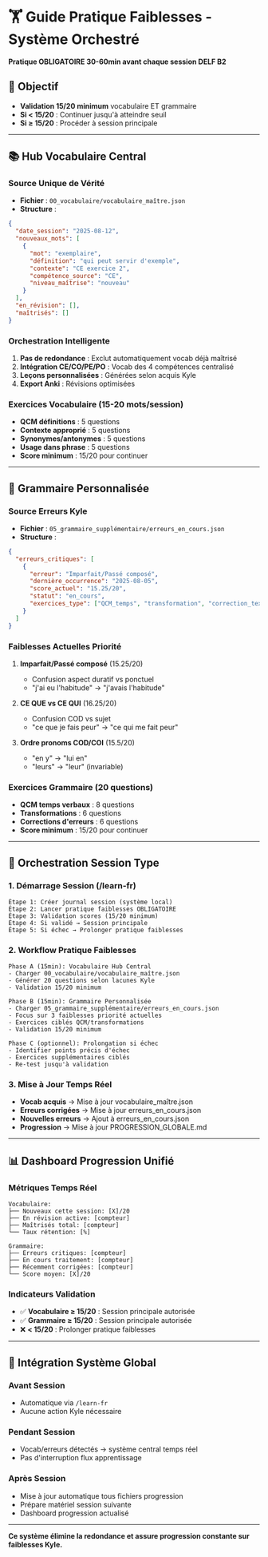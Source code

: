 # 🏋️ Guide Pratique Faiblesses - Système Orchestré

**Pratique OBLIGATOIRE 30-60min avant chaque session DELF B2**

## 🎯 Objectif
- **Validation 15/20 minimum** vocabulaire ET grammaire
- **Si < 15/20** : Continuer jusqu'à atteindre seuil
- **Si ≥ 15/20** : Procéder à session principale

---

## 📚 Hub Vocabulaire Central

### **Source Unique de Vérité**
- **Fichier** : `00_vocabulaire/vocabulaire_maître.json`
- **Structure** :
```json
{
  "date_session": "2025-08-12",
  "nouveaux_mots": [
    {
      "mot": "exemplaire",
      "définition": "qui peut servir d'exemple",
      "contexte": "CE exercice 2",
      "compétence_source": "CE",
      "niveau_maîtrise": "nouveau"
    }
  ],
  "en_révision": [],
  "maîtrisés": []
}
```

### **Orchestration Intelligente**
1. **Pas de redondance** : Exclut automatiquement vocab déjà maîtrisé
2. **Intégration CE/CO/PE/PO** : Vocab des 4 compétences centralisé
3. **Leçons personnalisées** : Générées selon acquis Kyle
4. **Export Anki** : Révisions optimisées

### **Exercices Vocabulaire** (15-20 mots/session)
- **QCM définitions** : 5 questions
- **Contexte approprié** : 5 questions  
- **Synonymes/antonymes** : 5 questions
- **Usage dans phrase** : 5 questions
- **Score minimum** : 15/20 pour continuer

---

## 🔧 Grammaire Personnalisée

### **Source Erreurs Kyle**
- **Fichier** : `05_grammaire_supplémentaire/erreurs_en_cours.json`
- **Structure** :
```json
{
  "erreurs_critiques": [
    {
      "erreur": "Imparfait/Passé composé",
      "dernière_occurrence": "2025-08-05",
      "score_actuel": "15.25/20",
      "statut": "en_cours",
      "exercices_type": ["QCM_temps", "transformation", "correction_texte"]
    }
  ]
}
```

### **Faiblesses Actuelles Priorité**
1. **Imparfait/Passé composé** (15.25/20)
   - Confusion aspect duratif vs ponctuel
   - "j'ai eu l'habitude" → "j'avais l'habitude"

2. **CE QUE vs CE QUI** (16.25/20)  
   - Confusion COD vs sujet
   - "ce que je fais peur" → "ce qui me fait peur"

3. **Ordre pronoms COD/COI** (15.5/20)
   - "en y" → "lui en"
   - "leurs" → "leur" (invariable)

### **Exercices Grammaire** (20 questions)
- **QCM temps verbaux** : 8 questions
- **Transformations** : 6 questions  
- **Corrections d'erreurs** : 6 questions
- **Score minimum** : 15/20 pour continuer

---

## 🎯 Orchestration Session Type

### **1. Démarrage Session (/learn-fr)**
```
Étape 1: Créer journal session (système local)
Étape 2: Lancer pratique faiblesses OBLIGATOIRE
Étape 3: Validation scores (15/20 minimum)
Étape 4: Si validé → Session principale
Étape 5: Si échec → Prolonger pratique faiblesses
```

### **2. Workflow Pratique Faiblesses**
```
Phase A (15min): Vocabulaire Hub Central
- Charger 00_vocabulaire/vocabulaire_maître.json
- Générer 20 questions selon lacunes Kyle
- Validation 15/20 minimum

Phase B (15min): Grammaire Personnalisée  
- Charger 05_grammaire_supplémentaire/erreurs_en_cours.json
- Focus sur 3 faiblesses priorité actuelles
- Exercices ciblés QCM/transformations
- Validation 15/20 minimum

Phase C (optionnel): Prolongation si échec
- Identifier points précis d'échec
- Exercices supplémentaires ciblés
- Re-test jusqu'à validation
```

### **3. Mise à Jour Temps Réel**
- **Vocab acquis** → Mise à jour vocabulaire_maître.json
- **Erreurs corrigées** → Mise à jour erreurs_en_cours.json  
- **Nouvelles erreurs** → Ajout à erreurs_en_cours.json
- **Progression** → Mise à jour PROGRESSION_GLOBALE.md

---

## 📊 Dashboard Progression Unifié

### **Métriques Temps Réel**
```
Vocabulaire:
├── Nouveaux cette session: [X]/20
├── En révision active: [compteur]  
├── Maîtrisés total: [compteur]
└── Taux rétention: [%]

Grammaire:
├── Erreurs critiques: [compteur]
├── En cours traitement: [compteur]
├── Récemment corrigées: [compteur] 
└── Score moyen: [X]/20
```

### **Indicateurs Validation**
- ✅ **Vocabulaire ≥ 15/20** : Session principale autorisée
- ✅ **Grammaire ≥ 15/20** : Session principale autorisée  
- ❌ **< 15/20** : Prolonger pratique faiblesses

---

## 🔄 Intégration Système Global

### **Avant Session** 
- Automatique via `/learn-fr` 
- Aucune action Kyle nécessaire

### **Pendant Session**
- Vocab/erreurs détectés → système central temps réel
- Pas d'interruption flux apprentissage

### **Après Session**
- Mise à jour automatique tous fichiers progression
- Prépare matériel session suivante
- Dashboard progression actualisé

---

**Ce système élimine la redondance et assure progression constante sur faiblesses Kyle.**